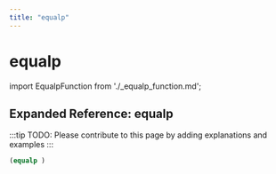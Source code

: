 ```yaml
---
title: "equalp"
---
```


# equalp

import EqualpFunction from './_equalp_function.md';

<EqualpFunction />

## Expanded Reference: equalp

:::tip
TODO: Please contribute to this page by adding explanations and examples
:::

```lisp
(equalp )
```
